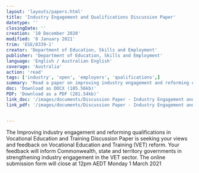 ```yaml
---
layout: 'layouts/papers.html'
title: 'Industry Engagement and Qualifications Discussion Paper'
datetype: ''
closingDate: ''
creation: '10 December 2020'
modified: '8 January 2021'
trim: 'ESE/8339-1'
creator: 'Department of Education, Skills and Employment'
publisher: 'Department of Education, Skills and Employment'
language: 'English / Australian English'
coverage: 'Australia'
action: 'read'
tags: ['industry', 'open', 'employers', 'qualifications',]
summary: 'Read a paper on improving industry engagement and reforming qualifications in VET'
doc: 'Download as DOCX (105.56kb)'
PDF: 'Download as a PDF (281.54kb)' 
link_doc: '/images/documents/Discussion Paper - Industry Engagement and Qualifications.docx'
link_pdf: '/images/documents/Discussion Paper - Industry Engagement and Qualifications.pdf'


---
```

The Improving industry engagement and reforming qualifications in Vocational Education and Training Discussion Paper is seeking your views and feedback on Vocational Education and Training (VET) reform. Your feedback will inform Commonwealth, state and territory governments in strengthening industry engagement in the VET sector.
The online submission form will close at 12pm AEDT Monday 1 March 2021


